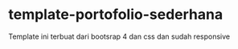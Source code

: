 # template-portofolio-sederhana 

Template ini terbuat dari bootsrap 4 dan css dan sudah responsive 
